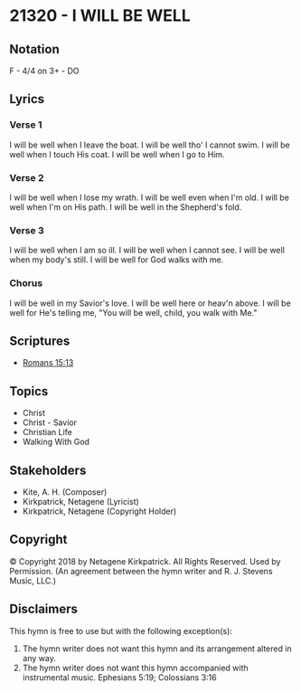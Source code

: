 # 21320 - I WILL BE WELL

## Notation

F - 4/4 on 3+ - DO

## Lyrics

### Verse 1

I will be well when I leave the boat. I will be well tho' I cannot swim. I will be well when I touch His coat. I will be well when I go to Him.

### Verse 2

I will be well when I lose my wrath. I will be well even when I'm old. I will be well when I'm on His path. I will be well in the Shepherd's fold.

### Verse 3

I will be well when I am so ill. I will be well when I cannot see. I will be well when my body's still. I will be well for God walks with me.

### Chorus

I will be well in my Savior's love. I will be well here or heav'n above. I will be well for He's telling me, "You will be well, child, you walk with Me."


## Scriptures

- [Romans 15:13](https://www.biblegateway.com/passage/?search=Romans%2015%3A13)

## Topics

- Christ
- Christ - Savior
- Christian Life
- Walking With God

## Stakeholders

- Kite, A. H. (Composer)
- Kirkpatrick, Netagene (Lyricist)
- Kirkpatrick, Netagene (Copyright Holder)

## Copyright

© Copyright 2018 by Netagene Kirkpatrick. All Rights Reserved. Used by Permission.
(An agreement between the hymn writer and R. J. Stevens Music, LLC.)

## Disclaimers

This hymn is free to use but with the following exception(s):
1. The hymn writer does not want this hymn and its arrangement altered in any way.
2. The hymn writer does not want this hymn accompanied with instrumental music.
Ephesians 5:19; Colossians 3:16

